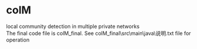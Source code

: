 # colM
local community detection in multiple private networks   
The final code file is colM_final. See colM_final\src\main\java\说明.txt file for operation
